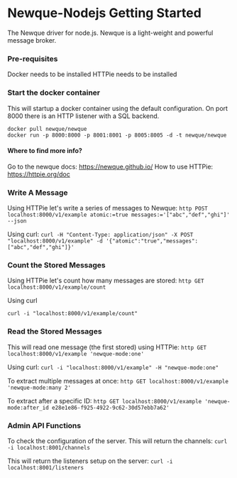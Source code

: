 Newque-Nodejs Getting Started
=============================

The Newque driver for node.js.  Newque is a light-weight and powerful message broker.

### Pre-requisites
Docker needs to be installed
HTTPie needs to be installed

### Start the docker container
This will startup a docker container using the default configuration.  On port 8000 there is an HTTP listener with a SQL backend.
```docker
docker pull newque/newque
docker run -p 8000:8000 -p 8001:8001 -p 8005:8005 -d -t newque/newque
```

#### Where to find more info?
Go to the newque docs: https://newque.github.io/
How to use HTTPie: https://httpie.org/doc

### Write A Message
Using HTTPie let's write a series of messages to Newque:
`http POST localhost:8000/v1/example atomic:=true messages:='["abc","def","ghi"]' --json`

Using curl:
`curl -H "Content-Type: application/json" -X POST "localhost:8000/v1/example" -d '{"atomic":"true","messages":["abc","def","ghi"]}'`

### Count the Stored Messages
Using HTTPie let's count how many messages are stored:
`http GET localhost:8000/v1/example/count`

Using curl

`curl -i "localhost:8000/v1/example/count"`

### Read the Stored Messages
This will read one message (the first stored) using HTTPie:
`http GET localhost:8000/v1/example 'newque-mode:one'`

Using curl:
`curl -i "localhost:8000/v1/example" -H "newque-mode:one"`

To extract multiple messages at once:
`http GET localhost:8000/v1/example 'newque-mode:many 2'`

To extract after a specific ID:
`http GET localhost:8000/v1/example 'newque-mode:after_id e28e1e86-f925-4922-9c62-30d57ebb7a62'`

### Admin API Functions
To check the configuration of the server.  This will return the channels:
`curl -i localhost:8001/channels`

This will return the listeners setup on the server: 
`curl -i localhost:8001/listeners`
